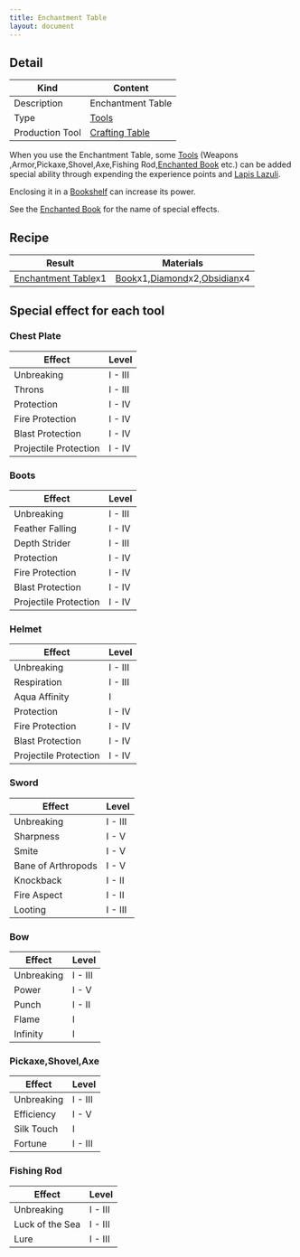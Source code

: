 ```yaml
---
title: Enchantment Table
layout: document
---
```

## Detail

|Kind|Content|
|---|---|
|Description|Enchantment Table|
|Type|[Tools](Tools)|
|Production Tool|[Crafting Table](Crafting_Table)

When you use the Enchantment Table, some [Tools](Tools) (Weapons ,Armor,Pickaxe,Shovel,Axe,Fishing Rod,[Enchanted Book](Enchanted_Book) etc.) can be added special ability through 
expending the experience points and [Lapis Lazuli](Lapis_Lazuli).

Enclosing it in a [Bookshelf](Bookshelf) can increase its power.

See the [Enchanted Book](Enchanted_Book) for the name of special effects.

## Recipe

|Result|Materials|
|---|---|
|[Enchantment Table](Enchantment_Table)x1|[Book](Book)x1,[Diamond](Diamond)x2,[Obsidian](Obsidian)x4|

## Special effect for each tool

### Chest Plate

|Effect|Level|
|---|---|
|Unbreaking|I - III|
|Throns|I - III|
|Protection|I - IV|
|Fire Protection|I - IV|
|Blast Protection|I - IV|
|Projectile Protection|I - IV|

### Boots

|Effect|Level|
|---|---|
|Unbreaking|I - III|
|Feather Falling|I - IV|
|Depth Strider|I - III|
|Protection|I - IV|
|Fire Protection|I - IV|
|Blast Protection|I - IV|
|Projectile Protection|I - IV|

### Helmet

|Effect|Level|
|---|---|
|Unbreaking|I - III|
|Respiration|I - III|
|Aqua Affinity|I|
|Protection|I - IV|
|Fire Protection|I - IV|
|Blast Protection|I - IV|
|Projectile Protection|I - IV|

### Sword

|Effect|Level|
|---|---|
|Unbreaking|I - III|
|Sharpness|I - V|
|Smite|I - V|
|Bane of Arthropods|I - V|
|Knockback|I - II|
|Fire Aspect|I - II|
|Looting|I - III|

### Bow

|Effect|Level|
|---|---|
|Unbreaking|I - III|
|Power|I - V|
|Punch|I - II|
|Flame|I|
|Infinity|I|

### Pickaxe,Shovel,Axe

|Effect|Level|
|---|---|
|Unbreaking|I - III|
|Efficiency|I - V|
|Silk Touch|I|
|Fortune|I - III|

### Fishing Rod

|Effect|Level|
|---|---|
|Unbreaking|I - III|
|Luck of the Sea|I - III|
|Lure|I - III|

